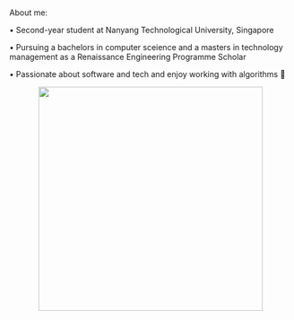 
### 
About me:

• Second-year student at Nanyang Technological University, Singapore

• Pursuing a bachelors in computer sceience and a masters in technology management as a Renaissance Engineering Programme Scholar

• Passionate about software and tech and enjoy working with algorithms 👋

<div id="header" align="center">
  <img src="https://media.giphy.com/media/qgQUggAC3Pfv687qPC/giphy.gif" width="400"/>
</div>
